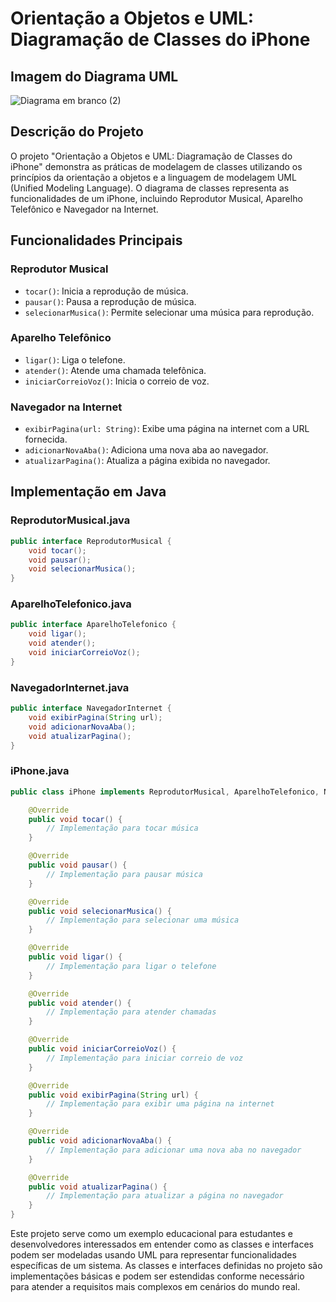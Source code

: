

# Orientação a Objetos e UML: Diagramação de Classes do iPhone

## Imagem do Diagrama UML

![Diagrama em branco (2)](https://github.com/euuhebert/Orienta-o-a-Objetos-e-UML-Diagrama-o-de-Classes-do-iPhone/assets/112333883/cea6a0e4-4714-4627-bdd5-58ead57dfdfd)

## Descrição do Projeto

O projeto "Orientação a Objetos e UML: Diagramação de Classes do iPhone" demonstra as práticas de modelagem de classes utilizando os princípios da orientação a objetos e a linguagem de modelagem UML (Unified Modeling Language). O diagrama de classes representa as funcionalidades de um iPhone, incluindo Reprodutor Musical, Aparelho Telefônico e Navegador na Internet.

## Funcionalidades Principais

### Reprodutor Musical

- `tocar()`: Inicia a reprodução de música.
- `pausar()`: Pausa a reprodução de música.
- `selecionarMusica()`: Permite selecionar uma música para reprodução.

### Aparelho Telefônico

- `ligar()`: Liga o telefone.
- `atender()`: Atende uma chamada telefônica.
- `iniciarCorreioVoz()`: Inicia o correio de voz.

### Navegador na Internet

- `exibirPagina(url: String)`: Exibe uma página na internet com a URL fornecida.
- `adicionarNovaAba()`: Adiciona uma nova aba ao navegador.
- `atualizarPagina()`: Atualiza a página exibida no navegador.

## Implementação em Java

### ReprodutorMusical.java

```java
public interface ReprodutorMusical {
    void tocar();
    void pausar();
    void selecionarMusica();
}
```

### AparelhoTelefonico.java

```java
public interface AparelhoTelefonico {
    void ligar();
    void atender();
    void iniciarCorreioVoz();
}
```

### NavegadorInternet.java

```java
public interface NavegadorInternet {
    void exibirPagina(String url);
    void adicionarNovaAba();
    void atualizarPagina();
}
```

### iPhone.java

```java
public class iPhone implements ReprodutorMusical, AparelhoTelefonico, NavegadorInternet {

    @Override
    public void tocar() {
        // Implementação para tocar música
    }

    @Override
    public void pausar() {
        // Implementação para pausar música
    }

    @Override
    public void selecionarMusica() {
        // Implementação para selecionar uma música
    }

    @Override
    public void ligar() {
        // Implementação para ligar o telefone
    }

    @Override
    public void atender() {
        // Implementação para atender chamadas
    }

    @Override
    public void iniciarCorreioVoz() {
        // Implementação para iniciar correio de voz
    }

    @Override
    public void exibirPagina(String url) {
        // Implementação para exibir uma página na internet
    }

    @Override
    public void adicionarNovaAba() {
        // Implementação para adicionar uma nova aba no navegador
    }

    @Override
    public void atualizarPagina() {
        // Implementação para atualizar a página no navegador
    }
}
```

Este projeto serve como um exemplo educacional para estudantes e desenvolvedores interessados em entender como as classes e interfaces podem ser modeladas usando UML para representar funcionalidades específicas de um sistema. As classes e interfaces definidas no projeto são implementações básicas e podem ser estendidas conforme necessário para atender a requisitos mais complexos em cenários do mundo real.
